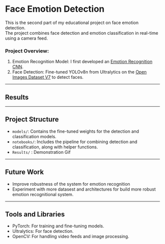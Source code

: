 # Face Emotion Detection

This is the second part of my educational project on face emotion detection.  
The project combines face detection and emotion classification in real-time using a camera feed.

### Project Overview:
1. Emotion Recognition Model: I first developed an [Emotion Recognition CNN](https://github.com/Danchery/Emotion-recognition/tree/master).
2. Face Detection: Fine-tuned YOLOv8n from Ultralytics on the [Open Images Dataset V7](https://storage.googleapis.com/openimages/web/index.html) to detect faces.

---

## Results


---

## Project Structure
 
- `models/`: Contains the fine-tuned weights for the detection and classification models.
- `notebooks/`: Includes the pipeline for combining detection and classification, along with helper functions.
- `Results/` : Demonstration Gif

---

## Future Work
- Improve robustness of the system for emotion recognition
- Experiment with more datasest and architectures for build more robust emotion recognitional system.

---

## Tools and Libraries
- PyTorch: For training and fine-tuning models.
- Ultralytics: For face detection.
- OpenCV: For handling video feeds and image processing.

